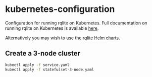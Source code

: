 # kubernetes-configuration
Configuration for running rqlite on Kubernetes. Full documentation on running rqlite on Kubernetes is available [here](https://rqlite.io/docs/guides/kubernetes/).

Alternatively you may wish to use the [rqlite Helm charts](https://github.com/rqlite/helm-charts).

## Create a 3-node cluster
```bash
kubectl apply -f service.yaml
kubectl apply -f statefulset-3-node.yaml
```

